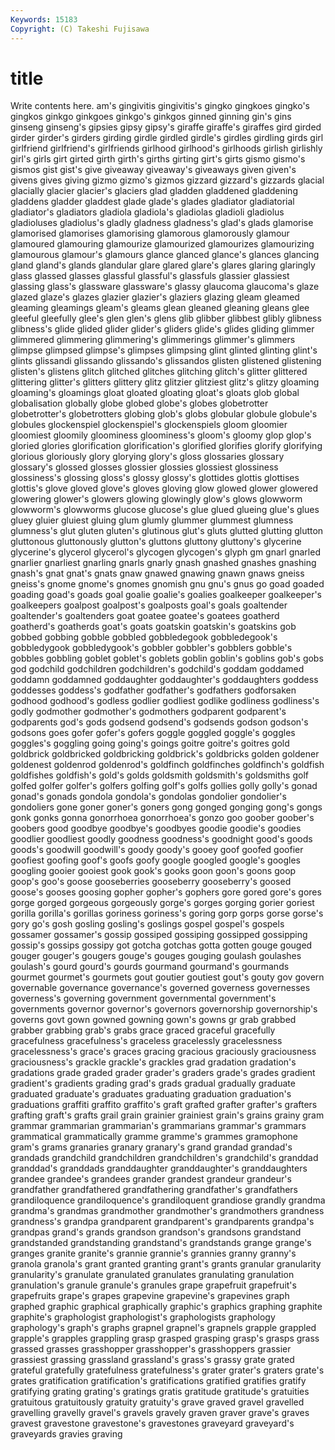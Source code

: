 ```yaml
---
Keywords: 15183 
Copyright: (C) Takeshi Fujisawa
---
```


# title

Write contents here.
am's gingivitis gingivitis's gingko gingkoes gingko's gingkos
ginkgo ginkgoes ginkgo's ginkgos ginned ginning gin's gins ginseng ginseng's
gipsies gipsy gipsy's giraffe giraffe's giraffes gird girded girder girder's
girders girding girdle girdled girdle's girdles girdling girds girl girlfriend
girlfriend's girlfriends girlhood girlhood's girlhoods girlish girlishly girl's girls girt
girted girth girth's girths girting girt's girts gismo gismo's gismos
gist gist's give giveaway giveaway's giveaways given given's givens gives
giving gizmo gizmo's gizmos gizzard gizzard's gizzards glacial glacially glacier
glacier's glaciers glad gladden gladdened gladdening gladdens gladder gladdest glade
glade's glades gladiator gladiatorial gladiator's gladiators gladiola gladiola's gladiolas gladioli
gladiolus gladioluses gladiolus's gladly gladness gladness's glad's glads glamorise glamorised
glamorises glamorising glamorous glamorously glamour glamoured glamouring glamourize glamourized glamourizes
glamourizing glamourous glamour's glamours glance glanced glance's glances glancing gland
gland's glands glandular glare glared glare's glares glaring glaringly glass
glassed glasses glassful glassful's glassfuls glassier glassiest glassing glass's glassware
glassware's glassy glaucoma glaucoma's glaze glazed glaze's glazes glazier glazier's
glaziers glazing gleam gleamed gleaming gleamings gleam's gleams glean gleaned
gleaning gleans glee gleeful gleefully glee's glen glen's glens glib
glibber glibbest glibly glibness glibness's glide glided glider glider's gliders
glide's glides gliding glimmer glimmered glimmering glimmering's glimmerings glimmer's glimmers
glimpse glimpsed glimpse's glimpses glimpsing glint glinted glinting glint's glints
glissandi glissando glissando's glissandos glisten glistened glistening glisten's glistens glitch
glitched glitches glitching glitch's glitter glittered glittering glitter's glitters glittery
glitz glitzier glitziest glitz's glitzy gloaming gloaming's gloamings gloat gloated
gloating gloat's gloats glob global globalisation globally globe globed globe's
globes globetrotter globetrotter's globetrotters globing glob's globs globular globule globule's
globules glockenspiel glockenspiel's glockenspiels gloom gloomier gloomiest gloomily gloominess gloominess's
gloom's gloomy glop glop's gloried glories glorification glorification's glorified glorifies
glorify glorifying glorious gloriously glory glorying glory's gloss glossaries glossary
glossary's glossed glosses glossier glossies glossiest glossiness glossiness's glossing gloss's
glossy glossy's glottides glottis glottises glottis's glove gloved glove's gloves
gloving glow glowed glower glowered glowering glower's glowers glowing glowingly
glow's glows glowworm glowworm's glowworms glucose glucose's glue glued glueing
glue's glues gluey gluier gluiest gluing glum glumly glummer glummest
glumness glumness's glut gluten gluten's glutinous glut's gluts glutted glutting
glutton gluttonous gluttonously glutton's gluttons gluttony gluttony's glycerine glycerine's glycerol
glycerol's glycogen glycogen's glyph gm gnarl gnarled gnarlier gnarliest gnarling
gnarls gnarly gnash gnashed gnashes gnashing gnash's gnat gnat's gnats
gnaw gnawed gnawing gnawn gnaws gneiss gneiss's gnome gnome's gnomes
gnomish gnu gnu's gnus go goad goaded goading goad's goads
goal goalie goalie's goalies goalkeeper goalkeeper's goalkeepers goalpost goalpost's goalposts
goal's goals goaltender goaltender's goaltenders goat goatee goatee's goatees goatherd
goatherd's goatherds goat's goats goatskin goatskin's goatskins gob gobbed gobbing
gobble gobbled gobbledegook gobbledegook's gobbledygook gobbledygook's gobbler gobbler's gobblers gobble's
gobbles gobbling goblet goblet's goblets goblin goblin's goblins gob's gobs
god godchild godchildren godchildren's godchild's goddam goddamed goddamn goddamned goddaughter
goddaughter's goddaughters goddess goddesses goddess's godfather godfather's godfathers godforsaken godhood
godhood's godless godlier godliest godlike godliness godliness's godly godmother godmother's
godmothers godparent godparent's godparents god's gods godsend godsend's godsends godson
godson's godsons goes gofer gofer's gofers goggle goggled goggle's goggles
goggles's goggling going going's goings goitre goitre's goitres gold goldbrick
goldbricked goldbricking goldbrick's goldbricks golden goldener goldenest goldenrod goldenrod's goldfinch
goldfinches goldfinch's goldfish goldfishes goldfish's gold's golds goldsmith goldsmith's goldsmiths
golf golfed golfer golfer's golfers golfing golf's golfs gollies golly
golly's gonad gonad's gonads gondola gondola's gondolas gondolier gondolier's gondoliers
gone goner goner's goners gong gonged gonging gong's gongs gonk
gonks gonna gonorrhoea gonorrhoea's gonzo goo goober goober's goobers good
goodbye goodbye's goodbyes goodie goodie's goodies goodlier goodliest goodly goodness
goodness's goodnight good's goods goods's goodwill goodwill's goody goody's gooey
goof goofed goofier goofiest goofing goof's goofs goofy google googled
google's googles googling gooier gooiest gook gook's gooks goon goon's
goons goop goop's goo's goose gooseberries gooseberry gooseberry's goosed goose's
gooses goosing gopher gopher's gophers gore gored gore's gores gorge
gorged gorgeous gorgeously gorge's gorges gorging gorier goriest gorilla gorilla's
gorillas goriness goriness's goring gorp gorps gorse gorse's gory go's
gosh gosling gosling's goslings gospel gospel's gospels gossamer gossamer's gossip
gossiped gossiping gossipped gossipping gossip's gossips gossipy got gotcha gotchas
gotta gotten gouge gouged gouger gouger's gougers gouge's gouges gouging
goulash goulashes goulash's gourd gourd's gourds gourmand gourmand's gourmands gourmet
gourmet's gourmets gout goutier goutiest gout's gouty gov govern governable
governance governance's governed governess governesses governess's governing government governmental government's
governments governor governor's governors governorship governorship's governs govt gown gowned
gowning gown's gowns gr grab grabbed grabber grabbing grab's grabs
grace graced graceful gracefully gracefulness gracefulness's graceless gracelessly gracelessness gracelessness's
grace's graces gracing gracious graciously graciousness graciousness's grackle grackle's grackles
grad gradation gradation's gradations grade graded grader grader's graders grade's
grades gradient gradient's gradients grading grad's grads gradual gradually graduate
graduated graduate's graduates graduating graduation graduation's graduations graffiti graffito graffito's
graft grafted grafter grafter's grafters grafting graft's grafts grail grain
grainier grainiest grain's grains grainy gram grammar grammarian grammarian's grammarians
grammar's grammars grammatical grammatically gramme gramme's grammes gramophone gram's grams
granaries granary granary's grand grandad grandad's grandads grandchild grandchildren grandchildren's
grandchild's granddad granddad's granddads granddaughter granddaughter's granddaughters grandee grandee's grandees
grander grandest grandeur grandeur's grandfather grandfathered grandfathering grandfather's grandfathers grandiloquence
grandiloquence's grandiloquent grandiose grandly grandma grandma's grandmas grandmother grandmother's grandmothers
grandness grandness's grandpa grandparent grandparent's grandparents grandpa's grandpas grand's grands
grandson grandson's grandsons grandstand grandstanded grandstanding grandstand's grandstands grange grange's
granges granite granite's grannie grannie's grannies granny granny's granola granola's
grant granted granting grant's grants granular granularity granularity's granulate granulated
granulates granulating granulation granulation's granule granule's granules grape grapefruit grapefruit's
grapefruits grape's grapes grapevine grapevine's grapevines graph graphed graphic graphical
graphically graphic's graphics graphing graphite graphite's graphologist graphologist's graphologists graphology
graphology's graph's graphs grapnel grapnel's grapnels grapple grappled grapple's grapples
grappling grasp grasped grasping grasp's grasps grass grassed grasses grasshopper
grasshopper's grasshoppers grassier grassiest grassing grassland grassland's grass's grassy grate
grated grateful gratefully gratefulness gratefulness's grater grater's graters grate's grates
gratification gratification's gratifications gratified gratifies gratify gratifying grating grating's gratings
gratis gratitude gratitude's gratuities gratuitous gratuitously gratuity gratuity's grave graved
gravel gravelled gravelling gravelly gravel's gravels gravely graven graver grave's
graves gravest gravestone gravestone's gravestones graveyard graveyard's graveyards gravies graving
